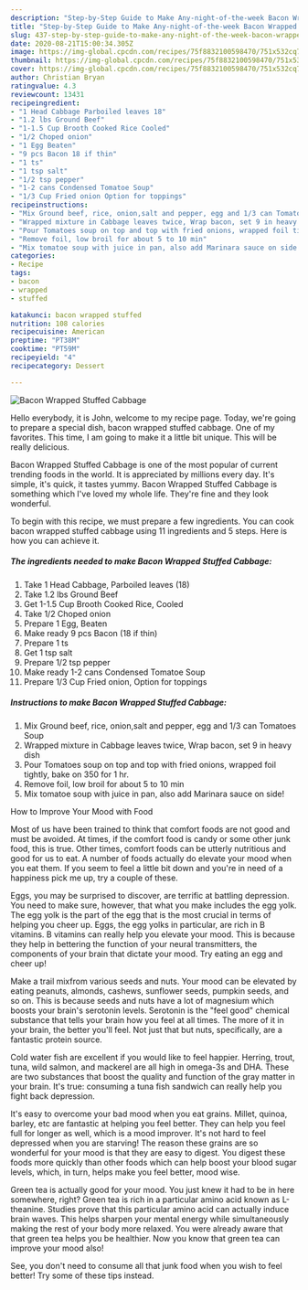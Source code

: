 ```yaml
---
description: "Step-by-Step Guide to Make Any-night-of-the-week Bacon Wrapped Stuffed Cabbage"
title: "Step-by-Step Guide to Make Any-night-of-the-week Bacon Wrapped Stuffed Cabbage"
slug: 437-step-by-step-guide-to-make-any-night-of-the-week-bacon-wrapped-stuffed-cabbage
date: 2020-08-21T15:00:34.305Z
image: https://img-global.cpcdn.com/recipes/75f8832100598470/751x532cq70/bacon-wrapped-stuffed-cabbage-recipe-main-photo.jpg
thumbnail: https://img-global.cpcdn.com/recipes/75f8832100598470/751x532cq70/bacon-wrapped-stuffed-cabbage-recipe-main-photo.jpg
cover: https://img-global.cpcdn.com/recipes/75f8832100598470/751x532cq70/bacon-wrapped-stuffed-cabbage-recipe-main-photo.jpg
author: Christian Bryan
ratingvalue: 4.3
reviewcount: 13431
recipeingredient:
- "1 Head Cabbage Parboiled leaves 18"
- "1.2 lbs Ground Beef"
- "1-1.5 Cup Brooth Cooked Rice Cooled"
- "1/2 Choped onion"
- "1 Egg Beaten"
- "9 pcs Bacon 18 if thin"
- "1 ts"
- "1 tsp salt"
- "1/2 tsp pepper"
- "1-2 cans Condensed Tomatoe Soup"
- "1/3 Cup Fried onion Option for toppings"
recipeinstructions:
- "Mix Ground beef, rice, onion,salt and pepper, egg and 1/3 can Tomatoes Soup"
- "Wrapped mixture in Cabbage leaves twice, Wrap bacon, set 9 in heavy dish"
- "Pour Tomatoes soup on top and top with fried onions, wrapped foil tightly, bake on 350 for 1 hr."
- "Remove foil, low broil for about 5 to 10 min"
- "Mix tomatoe soup with juice in pan, also add Marinara sauce on side!"
categories:
- Recipe
tags:
- bacon
- wrapped
- stuffed

katakunci: bacon wrapped stuffed 
nutrition: 108 calories
recipecuisine: American
preptime: "PT38M"
cooktime: "PT59M"
recipeyield: "4"
recipecategory: Dessert

---
```



![Bacon Wrapped Stuffed Cabbage](https://img-global.cpcdn.com/recipes/75f8832100598470/751x532cq70/bacon-wrapped-stuffed-cabbage-recipe-main-photo.jpg)

Hello everybody, it is John, welcome to my recipe page. Today, we're going to prepare a special dish, bacon wrapped stuffed cabbage. One of my favorites. This time, I am going to make it a little bit unique. This will be really delicious.



Bacon Wrapped Stuffed Cabbage is one of the most popular of current trending foods in the world. It is appreciated by millions every day. It's simple, it's quick, it tastes yummy. Bacon Wrapped Stuffed Cabbage is something which I've loved my whole life. They're fine and they look wonderful.


To begin with this recipe, we must prepare a few ingredients. You can cook bacon wrapped stuffed cabbage using 11 ingredients and 5 steps. Here is how you can achieve it.

<!--inarticleads1-->

##### The ingredients needed to make Bacon Wrapped Stuffed Cabbage:

1. Take 1 Head Cabbage, Parboiled leaves (18)
1. Take 1.2 lbs Ground Beef
1. Get 1-1.5 Cup Brooth Cooked Rice, Cooled
1. Take 1/2 Choped onion
1. Prepare 1 Egg, Beaten
1. Make ready 9 pcs Bacon (18 if thin)
1. Prepare 1 ts
1. Get 1 tsp salt
1. Prepare 1/2 tsp pepper
1. Make ready 1-2 cans Condensed Tomatoe Soup
1. Prepare 1/3 Cup Fried onion, Option for toppings




<!--inarticleads2-->

##### Instructions to make Bacon Wrapped Stuffed Cabbage:

1. Mix Ground beef, rice, onion,salt and pepper, egg and 1/3 can Tomatoes Soup
1. Wrapped mixture in Cabbage leaves twice, Wrap bacon, set 9 in heavy dish
1. Pour Tomatoes soup on top and top with fried onions, wrapped foil tightly, bake on 350 for 1 hr.
1. Remove foil, low broil for about 5 to 10 min
1. Mix tomatoe soup with juice in pan, also add Marinara sauce on side!




How to Improve Your Mood with Food


Most of us have been trained to think that comfort foods are not good and must be avoided. At times, if the comfort food is candy or some other junk food, this is true. Other times, comfort foods can be utterly nutritious and good for us to eat. A number of foods actually do elevate your mood when you eat them. If you seem to feel a little bit down and you're in need of a happiness pick me up, try a couple of these.

Eggs, you may be surprised to discover, are terrific at battling depression. You need to make sure, however, that what you make includes the egg yolk. The egg yolk is the part of the egg that is the most crucial in terms of helping you cheer up. Eggs, the egg yolks in particular, are rich in B vitamins. B vitamins can really help you elevate your mood. This is because they help in bettering the function of your neural transmitters, the components of your brain that dictate your mood. Try eating an egg and cheer up!

Make a trail mixfrom various seeds and nuts. Your mood can be elevated by eating peanuts, almonds, cashews, sunflower seeds, pumpkin seeds, and so on. This is because seeds and nuts have a lot of magnesium which boosts your brain's serotonin levels. Serotonin is the "feel good" chemical substance that tells your brain how you feel at all times. The more of it in your brain, the better you'll feel. Not just that but nuts, specifically, are a fantastic protein source.

Cold water fish are excellent if you would like to feel happier. Herring, trout, tuna, wild salmon, and mackerel are all high in omega-3s and DHA. These are two substances that boost the quality and function of the gray matter in your brain. It's true: consuming a tuna fish sandwich can really help you fight back depression. 

It's easy to overcome your bad mood when you eat grains. Millet, quinoa, barley, etc are fantastic at helping you feel better. They can help you feel full for longer as well, which is a mood improver. It's not hard to feel depressed when you are starving! The reason these grains are so wonderful for your mood is that they are easy to digest. You digest these foods more quickly than other foods which can help boost your blood sugar levels, which, in turn, helps make you feel better, mood wise.

Green tea is actually good for your mood. You just knew it had to be in here somewhere, right? Green tea is rich in a particular amino acid known as L-theanine. Studies prove that this particular amino acid can actually induce brain waves. This helps sharpen your mental energy while simultaneously making the rest of your body more relaxed. You were already aware that that green tea helps you be healthier. Now you know that green tea can improve your mood also!

See, you don't need to consume all that junk food when you wish to feel better! Try  some  of  these  tips  instead.

